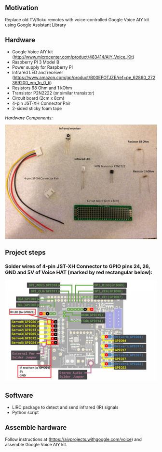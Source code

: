 ## Motivation

Replace old TV/Roku remotes with voice-controlled Google Voice AIY kit using Google Assistant Library

## Hardware
- Google Voice AIY kit (http://www.microcenter.com/product/483414/AIY_Voice_Kit)
- Raspberry PI 3 Model B
- Power supply for Raspberry PI
- Infrared LED and receiver (https://www.amazon.com/gp/product/B00EFOTJZE/ref=pe_62860_272369200_em_1p_0_ti)
- Resistors 68 Ohm and 1 kOhm
- Transistor P2N2222 (or similar transistor)
- Circuit board (2cm x 8cm)
- 4-pin JST-XH Connector Pair
- 2-sided sticky foam tape

*Hardware Components:*

![Hardware components](https://github.com/dvillevald/tv_remote_google_voice_aiy/blob/master/images/Hardware_components.jpg)

## Project steps

### Solder wires of 4-pin JST-XH Connector to GPIO pins 24, 26, GND and 5V of Voice HAT (marked by red rectangular below):

![Attaching wires of JST Connector to Voice Hat](https://github.com/dvillevald/tv_remote_google_voice_aiy/blob/master/images/Voice_HAT_Hardware_Extensions.png)





## Software
- LIRC package to detect and send infrared (IR) signals
- Python script 

## Assemble hardware

Follow instructions at (https://aiyprojects.withgoogle.com/voice) and assemble Google Voice AIY kit. 
